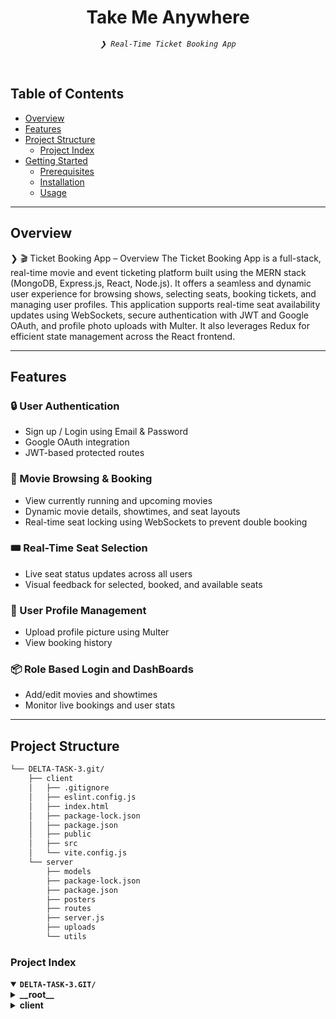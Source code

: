 <p align="center">
</p>
<p align="center"><h1 align="center">Take Me Anywhere</h1></p>
<p align="center">
	<em><code>❯ Real-Time Ticket Booking App</code></em>
</p>
<br/>

##  Table of Contents

- [ Overview](#overview)
- [ Features](#features)
- [ Project Structure](#project-structure)
  - [ Project Index](#project-index)
- [ Getting Started](#getting-started)
  - [ Prerequisites](#prerequisites)
  - [ Installation](#installation)
  - [ Usage](#usage)
---

##  Overview

❯ 🎬 Ticket Booking App – Overview
The Ticket Booking App is a full-stack, real-time movie and event ticketing platform built using the MERN stack (MongoDB, Express.js, React, Node.js). It offers a seamless and dynamic user experience for browsing shows, selecting seats, booking tickets, and managing user profiles.
This application supports real-time seat availability updates using WebSockets, secure authentication with JWT and Google OAuth, and profile photo uploads with Multer. It also leverages Redux for efficient state management across the React frontend.

---

## Features

### 🔒 User Authentication
- Sign up / Login using Email & Password  
- Google OAuth integration  
- JWT-based protected routes  

### 🎥 Movie Browsing & Booking
- View currently running and upcoming movies  
- Dynamic movie details, showtimes, and seat layouts  
- Real-time seat locking using WebSockets to prevent double booking  

### 🎟️ Real-Time Seat Selection
- Live seat status updates across all users  
- Visual feedback for selected, booked, and available seats  

### 👤 User Profile Management
- Upload profile picture using Multer  
- View booking history  

### 📦 Role Based Login and DashBoards
- Add/edit movies and showtimes  
- Monitor live bookings and user stats  


---

##  Project Structure

```sh
└── DELTA-TASK-3.git/
    ├── client
    │   ├── .gitignore
    │   ├── eslint.config.js
    │   ├── index.html
    │   ├── package-lock.json
    │   ├── package.json
    │   ├── public
    │   ├── src
    │   └── vite.config.js
    └── server
        ├── models
        ├── package-lock.json
        ├── package.json
        ├── posters
        ├── routes
        ├── server.js
        ├── uploads
        └── utils
```


###  Project Index
<details open>
	<summary><b><code>DELTA-TASK-3.GIT/</code></b></summary>
	<details> <!-- __root__ Submodule -->
		<summary><b>__root__</b></summary>
		<blockquote>
			<table>
			</table>
		</blockquote>
	</details>
	<details> <!-- client Submodule -->
		<summary><b>client</b></summary>
		<blockquote>
  <table>
    <tr>
      <td><b><a href='https://github.com/niharika896/DELTA-TASK-3/blob/main/client/package-lock.json'>package-lock.json</a></b></td>
      <td><code>❯ Auto-generated lockfile for managing installed NPM dependencies</code></td>
    </tr>
    <tr>
      <td><b><a href='https://github.com/niharika896/DELTA-TASK-3/blob/main/client/vite.config.js'>vite.config.js</a></b></td>
      <td><code>❯ Vite configuration for frontend bundling</code></td>
    </tr>
    <tr>
      <td><b><a href='https://github.com/niharika896/DELTA-TASK-3/blob/main/client/package.json'>package.json</a></b></td>
      <td><code>❯ Declares client-side dependencies and scripts</code></td>
    </tr>
    <tr>
      <td><b><a href='https://github.com/niharika896/DELTA-TASK-3/blob/main/client/index.html'>index.html</a></b></td>
      <td><code>❯ HTML entry point rendered by React</code></td>
    </tr>
    <tr>
      <td><b><a href='https://github.com/niharika896/DELTA-TASK-3/blob/main/client/eslint.config.js'>eslint.config.js</a></b></td>
      <td><code>❯ ESLint configuration for code linting</code></td>
    </tr>
  </table>
  <details>
    <summary><b>src</b></summary>
    <blockquote>
      <table>
        <tr>
          <td><b><a href='https://github.com/niharika896/DELTA-TASK-3/blob/main/client/src/api.js'>api.js</a></b></td>
          <td><code>❯ Axios instance for API requests</code></td>
        </tr>
        <tr>
          <td><b><a href='https://github.com/niharika896/DELTA-TASK-3/blob/main/client/src/main.jsx'>main.jsx</a></b></td>
          <td><code>❯ Root React render file</code></td>
        </tr>
        <tr>
          <td><b><a href='https://github.com/niharika896/DELTA-TASK-3/blob/main/client/src/TypeRouter.jsx'>TypeRouter.jsx</a></b></td>
          <td><code>❯ Component-based router for user/vendor roles</code></td>
        </tr>
      </table>
      <details>
        <summary><b>features</b></summary>
        <blockquote>
          <table>
            <tr>
              <td><b><a href='https://github.com/niharika896/DELTA-TASK-3/blob/main/client/src/features/vendorId.js'>vendorId.js</a></b></td>
              <td><code>❯ Redux slice for vendor ID state</code></td>
            </tr>
            <tr>
              <td><b><a href='https://github.com/niharika896/DELTA-TASK-3/blob/main/client/src/features/Image.js'>Image.js</a></b></td>
              <td><code>❯ Redux slice for managing profile image upload state</code></td>
            </tr>
            <tr>
              <td><b><a href='https://github.com/niharika896/DELTA-TASK-3/blob/main/client/src/features/Email.js'>Email.js</a></b></td>
              <td><code>❯ Redux slice for storing user email</code></td>
            </tr>
							<tr>
  <td><b><a href='https://github.com/niharika896/DELTA-TASK-3/blob/main/client/src/features/NavigateTo.js'>NavigateTo.js</a></b></td>
  <td><code>❯ Utility function or hook to navigate between pages</code></td>
</tr>
<tr>
  <td><b><a href='https://github.com/niharika896/DELTA-TASK-3/blob/main/client/src/features/City.js'>City.js</a></b></td>
  <td><code>❯ Redux slice for managing selected city state</code></td>
</tr>
<tr>
  <td><b><a href='https://github.com/niharika896/DELTA-TASK-3/blob/main/client/src/features/Wallet.js'>Wallet.js</a></b></td>
  <td><code>❯ Redux slice for tracking wallet balance or transactions</code></td>
</tr>
<tr>
  <td><b><a href='https://github.com/niharika896/DELTA-TASK-3/blob/main/client/src/features/isCityChosen.js'>isCityChosen.js</a></b></td>
  <td><code>❯ Redux state to check if a city has been selected</code></td>
</tr>
<tr>
  <td><b><a href='https://github.com/niharika896/DELTA-TASK-3/blob/main/client/src/features/isLoggedIn.js'>isLoggedIn.js</a></b></td>
  <td><code>❯ Redux state to manage user login status</code></td>
</tr>
<tr>
  <td><b><a href='https://github.com/niharika896/DELTA-TASK-3/blob/main/client/src/features/Name.js'>Name.js</a></b></td>
  <td><code>❯ Redux slice for storing user display name</code></td>
</tr>
<tr>
  <td><b><a href='https://github.com/niharika896/DELTA-TASK-3/blob/main/client/src/features/ProfileType.js'>ProfileType.js</a></b></td>
  <td><code>❯ Redux slice for differentiating between user and vendor</code></td>
</tr>
							</table>
						</blockquote>
					</details>
					<details>
  <summary><b>Admin</b></summary>
  <blockquote>
    <table>
      <tr>
        <td><b><a href='https://github.com/niharika896/DELTA-TASK-3/blob/main/client/src/Admin/AdminHP.jsx'>AdminHP.jsx</a></b></td>
        <td><code>❯ Admin home page with dashboard and navigation</code></td>
      </tr>
      <tr>
        <td><b><a href='https://github.com/niharika896/DELTA-TASK-3/blob/main/client/src/Admin/Audit.jsx'>Audit.jsx</a></b></td>
        <td><code>❯ View and manage system audit logs and activity</code></td>
      </tr>
      <tr>
        <td><b><a href='https://github.com/niharika896/DELTA-TASK-3/blob/main/client/src/Admin/EditEvent.jsx'>EditEvent.jsx</a></b></td>
        <td><code>❯ Interface for editing movie/event details</code></td>
      </tr>
      <tr>
        <td><b><a href='https://github.com/niharika896/DELTA-TASK-3/blob/main/client/src/Admin/Vendors.jsx'>Vendors.jsx</a></b></td>
        <td><code>❯ Manage and verify event/movie vendors</code></td>
      </tr>
    </table>
    <details>
      <summary><b>components</b></summary>
      <blockquote>
        <table>
          <tr>
            <td><b><a href='https://github.com/niharika896/DELTA-TASK-3/blob/main/client/src/Admin/components/NavbarA.jsx'>NavbarA.jsx</a></b></td>
            <td><code>❯ Navigation bar for admin dashboard</code></td>
          </tr>
        </table>
      </blockquote>
    </details>
  </blockquote>
					</details>
					<details>
  <summary><b>components</b></summary>
  <blockquote>
    <table>
      <tr>
        <td><b><a href='https://github.com/niharika896/DELTA-TASK-3/blob/main/client/src/components/Carousel.jsx'>Carousel.jsx</a></b></td>
        <td><code>❯ Sliding banner for highlighting featured movies/events</code></td>
      </tr>
      <tr>
        <td><b><a href='https://github.com/niharika896/DELTA-TASK-3/blob/main/client/src/components/Navbar.jsx'>Navbar.jsx</a></b></td>
        <td><code>❯ Top navigation bar for user access and routing</code></td>
      </tr>
      <tr>
        <td><b><a href='https://github.com/niharika896/DELTA-TASK-3/blob/main/client/src/components/GoogleLogin.jsx'>GoogleLogin.jsx</a></b></td>
        <td><code>❯ Google OAuth login component</code></td>
      </tr>
      <tr>
        <td><b><a href='https://github.com/niharika896/DELTA-TASK-3/blob/main/client/src/components/Chatbot.jsx'>Chatbot.jsx</a></b></td>
        <td><code>❯ Interactive chatbot interface for user queries</code></td>
      </tr>
      <tr>
        <td><b><a href='https://github.com/niharika896/DELTA-TASK-3/blob/main/client/src/components/SideBar.jsx'>SideBar.jsx</a></b></td>
        <td><code>❯ Sidebar navigation for additional options/menus</code></td>
      </tr>
      <tr>
        <td><b><a href='https://github.com/niharika896/DELTA-TASK-3/blob/main/client/src/components/EventsPosters.jsx'>EventsPosters.jsx</a></b></td>
        <td><code>❯ Component to display event posters</code></td>
      </tr>
      <tr>
        <td><b><a href='https://github.com/niharika896/DELTA-TASK-3/blob/main/client/src/components/Chatbot.css'>Chatbot.css</a></b></td>
        <td><code>❯ Styling for chatbot interface</code></td>
      </tr>
      <tr>
        <td><b><a href='https://github.com/niharika896/DELTA-TASK-3/blob/main/client/src/components/UsernameLogin.jsx'>UsernameLogin.jsx</a></b></td>
        <td><code>❯ Username/password login form</code></td>
      </tr>
      <tr>
        <td><b><a href='https://github.com/niharika896/DELTA-TASK-3/blob/main/client/src/components/carousel.css'>carousel.css</a></b></td>
        <td><code>❯ Stylesheet for Carousel component</code></td>
      </tr>
      <tr>
        <td><b><a href='https://github.com/niharika896/DELTA-TASK-3/blob/main/client/src/components/MoviesPosters.jsx'>MoviesPosters.jsx</a></b></td>
        <td><code>❯ Component to display currently running movie posters</code></td>
      </tr>
    </table>
  </blockquote>
</details>
					<details>
  <summary><b>redux</b></summary>
  <blockquote>
    <table>
      <tr>
        <td><b><a href='https://github.com/niharika896/DELTA-TASK-3/blob/main/client/src/redux/store-persist.js'>store-persist.js</a></b></td>
        <td><code>❯ Redux store configuration with persistence using localStorage</code></td>
      </tr>
    </table>
  </blockquote>
</details>

<details>
  <summary><b>Vendor</b></summary>
  <blockquote>
    <table>
      <tr>
        <td><b><a href='https://github.com/niharika896/DELTA-TASK-3/blob/main/client/src/Vendor/HomePage.jsx'>HomePage.jsx</a></b></td>
        <td><code>❯ Vendor dashboard displaying all key event info</code></td>
      </tr>
      <tr>
        <td><b><a href='https://github.com/niharika896/DELTA-TASK-3/blob/main/client/src/Vendor/CreateEvent.jsx'>CreateEvent.jsx</a></b></td>
        <td><code>❯ Interface for vendors to create and submit new events</code></td>
      </tr>
      <tr>
        <td><b><a href='https://github.com/niharika896/DELTA-TASK-3/blob/main/client/src/Vendor/VendorDetails.jsx'>VendorDetails.jsx</a></b></td>
        <td><code>❯ Displays the vendor's profile and registered info</code></td>
      </tr>
      <tr>
        <td><b><a href='https://github.com/niharika896/DELTA-TASK-3/blob/main/client/src/Vendor/WaitPage.jsx'>WaitPage.jsx</a></b></td>
        <td><code>❯ Shown while vendor approval is pending</code></td>
      </tr>
      <tr>
        <td><b><a href='https://github.com/niharika896/DELTA-TASK-3/blob/main/client/src/Vendor/DeclinedPage.jsx'>DeclinedPage.jsx</a></b></td>
        <td><code>❯ Shown when vendor request is declined</code></td>
      </tr>
    </table>
    <details>
      <summary><b>components</b></summary>
      <blockquote>
        <table>
          <tr>
            <td><b><a href='https://github.com/niharika896/DELTA-TASK-3/blob/main/client/src/Vendor/components/Navbar.jsx'>Navbar.jsx</a></b></td>
            <td><code>❯ Top navigation bar specific to vendor pages</code></td>
          </tr>
        </table>
      </blockquote>
    </details>
  </blockquote>
</details>
					<details>
  <summary><b>User</b></summary>
  <blockquote>
    <table>
      <tr>
        <td><b><a href='https://github.com/niharika896/DELTA-TASK-3/blob/main/client/src/User/UserRouter.jsx'>UserRouter.jsx</a></b></td>
        <td><code>❯ Routing configuration for user-side pages</code></td>
      </tr>
      <tr>
        <td><b><a href='https://github.com/niharika896/DELTA-TASK-3/blob/main/client/src/User/index.css'>index.css</a></b></td>
        <td><code>❯ Global styles for user module</code></td>
      </tr>
      <tr>
        <td><b><a href='https://github.com/niharika896/DELTA-TASK-3/blob/main/client/src/User/HomePage.css'>HomePage.css</a></b></td>
        <td><code>❯ Styling for user homepage layout</code></td>
      </tr>
      <tr>
        <td><b><a href='https://github.com/niharika896/DELTA-TASK-3/blob/main/client/src/User/Success.jsx'>Success.jsx</a></b></td>
        <td><code>❯ Booking/payment success confirmation screen</code></td>
      </tr>
      <tr>
        <td><b><a href='https://github.com/niharika896/DELTA-TASK-3/blob/main/client/src/User/Failure.jsx'>Failure.jsx</a></b></td>
        <td><code>❯ Error screen for failed bookings or payments</code></td>
      </tr>
      <tr>
        <td><b><a href='https://github.com/niharika896/DELTA-TASK-3/blob/main/client/src/User/HomePage.jsx'>HomePage.jsx</a></b></td>
        <td><code>❯ Main landing page for users with movie/event highlights</code></td>
      </tr>
      <tr>
        <td><b><a href='https://github.com/niharika896/DELTA-TASK-3/blob/main/client/src/User/Movies.jsx'>Movies.jsx</a></b></td>
        <td><code>❯ Displays available movies for booking</code></td>
      </tr>
      <tr>
        <td><b><a href='https://github.com/niharika896/DELTA-TASK-3/blob/main/client/src/User/SeatSelection.jsx'>SeatSelection.jsx</a></b></td>
        <td><code>❯ Interactive UI for selecting movie seats</code></td>
      </tr>
      <tr>
        <td><b><a href='https://github.com/niharika896/DELTA-TASK-3/blob/main/client/src/User/PastBookings.jsx'>PastBookings.jsx</a></b></td>
        <td><code>❯ Lists user’s previously booked events/movies</code></td>
      </tr>
      <tr>
        <td><b><a href='https://github.com/niharika896/DELTA-TASK-3/blob/main/client/src/User/Events.jsx'>Events.jsx</a></b></td>
        <td><code>❯ Displays available public events to users</code></td>
      </tr>
      <tr>
        <td><b><a href='https://github.com/niharika896/DELTA-TASK-3/blob/main/client/src/User/UserDetails.jsx'>UserDetails.jsx</a></b></td>
        <td><code>❯ Displays and allows update of user details</code></td>
      </tr>
      <tr>
        <td><b><a href='https://github.com/niharika896/DELTA-TASK-3/blob/main/client/src/User/ConfirmBooking.jsx'>ConfirmBooking.jsx</a></b></td>
        <td><code>❯ Final confirmation step before placing booking</code></td>
      </tr>
      <tr>
        <td><b><a href='https://github.com/niharika896/DELTA-TASK-3/blob/main/client/src/User/UserDetailsUsername.jsx'>UserDetailsUsername.jsx</a></b></td>
        <td><code>❯ Component for fetching details using username</code></td>
      </tr>
    </table>
  </blockquote>
</details>
	<details> <!-- server Submodule -->
  <summary><b>server</b></summary>
  <blockquote>
    <table>
      <tr>
        <td><b><a href='https://github.com/niharika896/DELTA-TASK-3/blob/main/server/package-lock.json'>package-lock.json</a></b></td>
        <td><code>❯ Auto-generated lockfile for backend dependencies</code></td>
      </tr>
      <tr>
        <td><b><a href='https://github.com/niharika896/DELTA-TASK-3/blob/main/server/package.json'>package.json</a></b></td>
        <td><code>❯ Backend project metadata and dependencies setup</code></td>
      </tr>
      <tr>
        <td><b><a href='https://github.com/niharika896/DELTA-TASK-3/blob/main/server/server.js'>server.js</a></b></td>
        <td><code>❯ Express app entrypoint; configures middleware, routes, and database connection</code></td>
      </tr>
    </table>
    <details>
      <summary><b>posters</b></summary>
      <blockquote>
        <table>
          <tr>
            <td><b><a href='https://github.com/niharika896/DELTA-TASK-3/blob/main/server/posters/kkc.avif'>kkc.avif</a></b></td>
            <td><code>❯ Static movie poster image for frontend display</code></td>
          </tr>
          <tr>
            <td><b><a href='https://github.com/niharika896/DELTA-TASK-3/blob/main/server/posters/mpbmv.avif'>mpbmv.avif</a></b></td>
            <td><code>❯ Static event poster image for frontend display</code></td>
          </tr>
        </table>
      </blockquote>
    </details>
    <details>
      <summary><b>uploads</b></summary>
      <blockquote>
        <table>
          <tr>
            <td><b><a href='https://github.com/niharika896/DELTA-TASK-3/blob/main/server/uploads/356e3cc7832b5b7a41e1bb2152263b2b'>356e3cc7832b5b7a41e1bb2152263b2b</a></b></td>
            <td><code>❯ Profile picture or booking-related uploaded file</code></td>
          </tr>
          <!-- Repeat similar description for each other hash-named file -->
        </table>
      </blockquote>
    </details>
    <details>
      <summary><b>models</b></summary>
      <blockquote>
        <table>
          <tr>
            <td><b><a href='https://github.com/niharika896/DELTA-TASK-3/blob/main/server/models/UsernameUserModel.js'>UsernameUserModel.js</a></b></td>
            <td><code>❯ Mongoose schema for users registered with username/password</code></td>
          </tr>
          <tr>
            <td><b><a href='https://github.com/niharika896/DELTA-TASK-3/blob/main/server/models/MovieposterModel.js'>MovieposterModel.js</a></b></td>
            <td><code>❯ Schema for storing movie poster metadata</code></td>
          </tr>
          <tr>
            <td><b><a href='https://github.com/niharika896/DELTA-TASK-3/blob/main/server/models/dbConnectionEventsTimings.js'>dbConnectionEventsTimings.js</a></b></td>
            <td><code>❯ Mongoose model for event timings data</code></td>
          </tr>
          <tr>
            <td><b><a href='https://github.com/niharika896/DELTA-TASK-3/blob/main/server/models/dbConnectionPosters.js'>dbConnectionPosters.js</a></b></td>
            <td><code>❯ Mongoose model for poster uploads</code></td>
          </tr>
          <tr>
            <td><b><a href='https://github.com/niharika896/DELTA-TASK-3/blob/main/server/models/dbConnectionProfiles.js'>dbConnectionProfiles.js</a></b></td>
            <td><code>❯ Schema for user profile documents</code></td>
          </tr>
          <tr>
            <td><b><a href='https://github.com/niharika896/DELTA-TASK-3/blob/main/server/models/VendorModel.js'>VendorModel.js</a></b></td>
            <td><code>❯ Schema for vendor registration and profile data</code></td>
          </tr>
          <tr>
            <td><b><a href='https://github.com/niharika896/DELTA-TASK-3/blob/main/server/models/dbSeatsConnection.js'>dbSeatsConnection.js</a></b></td>
            <td><code>❯ Model representing seat availability and selection</code></td>
          </tr>
          <tr>
            <td><b><a href='https://github.com/niharika896/DELTA-TASK-3/blob/main/server/models/Usermodel.js'>Usermodel.js</a></b></td>
            <td><code>❯ Mongoose schema for general user data</code></td>
          </tr>
          <tr>
            <td><b><a href='https://github.com/niharika896/DELTA-TASK-3/blob/main/server/models/EventsposterModel.js'>EventsposterModel.js</a></b></td>
            <td><code>❯ Schema for event poster metadata</code></td>
          </tr>
          <tr>
            <td><b><a href='https://github.com/niharika896/DELTA-TASK-3/blob/main/server/models/dbConnectionMovieTimings.js'>dbConnectionMovieTimings.js</a></b></td>
            <td><code>❯ Mongoose schema for movie showtimes</code></td>
          </tr>
        </table>
      </blockquote>
    </details>
    <details>
      <summary><b>routes</b></summary>
      <blockquote>
        <table>
          <tr>
            <td><b><a href='https://github.com/niharika896/DELTA-TASK-3/blob/main/server/routes/MoviesRoute.js'>MoviesRoute.js</a></b></td>
            <td><code>❯ API endpoints for movie data retrieval</code></td>
          </tr>
          <tr>
            <td><b><a href='https://github.com/niharika896/DELTA-TASK-3/blob/main/server/routes/pastBookings.js'>pastBookings.js</a></b></td>
            <td><code>❯ Endpoint to fetch user’s previous bookings</code></td>
          </tr>
          <tr>
            <td><b><a href='https://github.com/niharika896/DELTA-TASK-3/blob/main/server/routes/cancelBooking.js'>cancelBooking.js</a></b></td>
            <td><code>❯ API to cancel existing bookings</code></td>
          </tr>
          <tr>
            <td><b><a href='https://github.com/niharika896/DELTA-TASK-3/blob/main/server/routes/SaveBookingInfo.js'>SaveBookingInfo.js</a></b></td>
            <td><code>❯ Route to store new booking details</code></td>
          </tr>
          <tr>
            <td><b><a href='https://github.com/niharika896/DELTA-TASK-3/blob/main/server/routes/updateRoute.js'>updateRoute.js</a></b></td>
            <td><code>❯ Generic update route for various data types</code></td>
          </tr>
          <tr>
            <td><b><a href='https://github.com/niharika896/DELTA-TASK-3/blob/main/server/routes/chatbot.js'>chatbot.js</a></b></td>
            <td><code>❯ Webhook endpoints for chatbot interactions</code></td>
          </tr>
          <tr>
            <td><b><a href='https://github.com/niharika896/DELTA-TASK-3/blob/main/server/routes/AuthRoute.js'>AuthRoute.js</a></b></td>
            <td><code>❯ Authentication endpoints using JWT and Google OAuth</code></td>
          </tr>
          <tr>
            <td><b><a href='https://github.com/niharika896/DELTA-TASK-3/blob/main/server/routes/PosterRoute.js'>PosterRoute.js</a></b></td>
            <td><code>❯ Upload and serve poster images</code></td>
          </tr>
          <tr>
            <td><b><a href='https://github.com/niharika896/DELTA-TASK-3/blob/main/server/routes/eventRecom.js'>eventRecom.js</a></b></td>
            <td><code>❯ Provides event recommendations</code></td>
          </tr>
          <tr>
            <td><b><a href='https://github.com/niharika896/DELTA-TASK-3/blob/main/server/routes/EventsRoute.js'>EventsRoute.js</a></b></td>
            <td><code>❯ RESTful endpoints for event CRUD operations</code></td>
          </tr>
          <tr>
            <td><b><a href='https://github.com/niharika896/DELTA-TASK-3/blob/main/server/routes/PFPRoutes.js'>PFPRoutes.js</a></b></td>
            <td><code>❯ Routes for profile photo upload and retrieval</code></td>
          </tr>
          <tr>
            <td><b><a href='https://github.com/niharika896/DELTA-TASK-3/blob/main/server/routes/usernameLogin.js'>usernameLogin.js</a></b></td>
            <td><code>❯ Authentication via username/password</code></td>
          </tr>
          <tr>
            <td><b><a href='https://github.com/niharika896/DELTA-TASK-3/blob/main/server/routes/pdfRoute.js'>pdfRoute.js</a></b></td>
            <td><code>❯ Generates and serves ticket PDFs</code></td>
          </tr>
          <tr>
            <td><b><a href='https://github.com/niharika896/DELTA-TASK-3/blob/main/server/routes/SeatSelectionRoute.js'>SeatSelectionRoute.js</a></b></td>
            <td><code>❯ Endpoints for seat reservation logic</code></td>
          </tr>
          <tr>
            <td><b><a href='https://github.com/niharika896/DELTA-TASK-3/blob/main/server/routes/newUser.js'>newUser.js</a></b></td>
            <td><code>❯ Endpoint for registering new users</code></td>
          </tr>
          <tr>
            <td><b><a href='https://github.com/niharika896/DELTA-TASK-3/blob/main/server/routes/webSocketServer.js'>webSocketServer.js</a></b></td>
            <td><code>❯ Sets up real-time socket server for seat updates</code></td>
          </tr>
        </table>
        <details>
          <summary><b>VendorRoutes</b></summary>
          <blockquote>
            <table>
              <tr>
                <td><b><a href='https://github.com/niharika896/DELTA-TASK-3/blob/main/server/routes/VendorRoutes/updateVendor.js'>updateVendor.js</a></b></td>
                <td><code>❯ API for updating vendor profiles</code></td>
              </tr>
              <tr>
                <td><b><a href='https://github.com/niharika896/DELTA-TASK-3/blob/main/server/routes/VendorRoutes/createEvent.js'>createEvent.js</a></b></td>
                <td><code>❯ Creates new vendor event listings</code></td>
              </tr>
            </table>
          </blockquote>
        </details>
        <details>
          <summary><b>AdminRoutes</b></summary>
          <blockquote>
            <table>
              <tr>
                <td><b><a href='https://github.com/niharika896/DELTA-TASK-3/blob/main/server/routes/AdminRoutes/auditVendor.js'>auditVendor.js</a></b></td>
                <td><code>❯ Admin route to approve or reject vendors</code></td>
              </tr>
              <tr>
                <td><b><a href='https://github.com/niharika896/DELTA-TASK-3/blob/main/server/routes/AdminRoutes/homePageRoutes.js'>homePageRoutes.js</a></b></td>
                <td><code>❯ Provides data for admin dashboard homepage</code></td>
              </tr>
              <tr>
                <td><b><a href='https://github.com/niharika896/DELTA-TASK-3/blob/main/server/routes/AdminRoutes/vendor.js'>vendor.js</a></b></td>
                <td><code>❯ Admin endpoints for vendor management</code></td>
              </tr>
              <tr>
                <td><b><a href='https://github.com/niharika896/DELTA-TASK-3/blob/main/server/routes/AdminRoutes/editEvent.js'>editEvent.js</a></b></td>
                <td><code>❯ Admin endpoint to edit event details</code></td>
              </tr>
              <tr>
                <td><b><a href='https://github.com/niharika896/DELTA-TASK-3/blob/main/server/routes/AdminRoutes/updateVendorStatus.js'>updateVendorStatus.js</a></b></td>
                <td><code>❯ Changes vendor approval status</code></td>
              </tr>
            </table>
          </blockquote>
        </details>
      </blockquote>
    </details>
    <details>
      <summary><b>utils</b></summary>
      <blockquote>
        <table>
          <tr>
            <td><b><a href='https://github.com/niharika896/DELTA-TASK-3/blob/main/server/utils/googleConfig.js'>googleConfig.js</a></b></td>
            <td><code>❯ Configuration for Google OAuth authentication</code></td>
          </tr>
        </table>
      </blockquote>
    </details>
  </blockquote>
    </details>
    </details>
---
##  Getting Started

###  Prerequisites

Before getting started with DELTA-TASK-3.git, ensure your runtime environment meets the following requirements:

- **Programming Language:** JavaScript
- **Package Manager:** Npm


###  Installation

Install DELTA-TASK-3.git using one of the following methods:

**Build from source:**

1. Clone the DELTA-TASK-3.git repository:
```sh
❯ git clone https://github.com/niharika896/DELTA-TASK-3.git
```

2. Navigate to the project directory:
```sh
❯ cd TASK3
❯ cd client
❯ cd server
```

3. Install the project dependencies:


**Using `npm`** &nbsp; [<img align="center" src="https://img.shields.io/badge/npm-CB3837.svg?style={badge_style}&logo=npm&logoColor=white" />](https://www.npmjs.com/)

```sh
❯ npm install
```




###  Usage
Run DELTA-TASK-3.git using the following command:
**Using `npm`** &nbsp; [<img align="center" src="https://img.shields.io/badge/npm-CB3837.svg?style={badge_style}&logo=npm&logoColor=white" />](https://www.npmjs.com/)

```sh
❯ nodemon server.js
❯ npm run dev
```

<details closed>
<summary>Contributing Guidelines</summary>

1. **Fork the Repository**: Start by forking the project repository to your github account.
2. **Clone Locally**: Clone the forked repository to your local machine using a git client.
   ```sh
   git clone https://github.com/niharika896/DELTA-TASK-3.git
   ```
3. **Create a New Branch**: Always work on a new branch, giving it a descriptive name.
   ```sh
   git checkout -b new-feature-x
   ```
4. **Make Your Changes**: Develop and test your changes locally.
5. **Commit Your Changes**: Commit with a clear message describing your updates.
   ```sh
   git commit -m 'Implemented new feature x.'
   ```
6. **Push to github**: Push the changes to your forked repository.
   ```sh
   git push origin new-feature-x
   ```
7. **Submit a Pull Request**: Create a PR against the original project repository. Clearly describe the changes and their motivations.
8. **Review**: Once your PR is reviewed and approved, it will be merged into the main branch. Congratulations on your contribution!
</details>

<details closed>
<summary>Contributor Graph</summary>
<br>
<p align="left">
   <a href="https://github.com{/niharika896/DELTA-TASK-3.git/}graphs/contributors">
      <img src="https://contrib.rocks/image?repo=niharika896/DELTA-TASK-3.git">
   </a>
</p>
</details>

---
Made with <3 by Niharika
